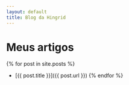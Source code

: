 ```yaml
---
layout: default
title: Blog da Hingrid
---
```


# Meus artigos

{% for post in site.posts %}
- [{{ post.title }}]({{ post.url }})
{% endfor %}
